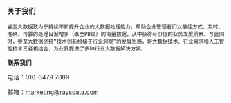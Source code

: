 ### 关于我们

`睿至大数据致力于持续不断提升企业的大数据处理能力，帮助企业管理者们以最佳方式，及时、准确、可靠的处理日渐增多（直至PB级）的海量数据，从中获得有价值的业务发展洞察。与此同时，睿至大数据坚持“技术创新根植于行业洞察”的发展思路，将大数据技术、行业需求和人工智能技术三者相结合，为业界提供了多种行业大数据解决方案。`



**联系我们**

电话：010-6479 7889

邮箱：marketing@raysdata.com

